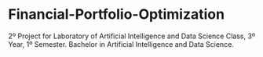 # Financial-Portfolio-Optimization
2º Project for Laboratory of Artificial Intelligence and Data Science Class, 3º Year, 1º Semester. Bachelor in Artificial Intelligence and Data Science.

